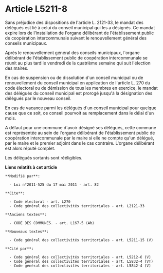 # Article L5211-8

Sans préjudice des dispositions de l'article L. 2121-33, le mandat des délégués est lié à celui du conseil municipal qui les
a désignés. Ce mandat expire lors de l'installation de l'organe délibérant de l'établissement public de coopération
intercommunale suivant le renouvellement général des conseils municipaux. 

Après le renouvellement général des conseils municipaux, l'organe délibérant de l'établissement public de coopération
intercommunale se réunit au plus tard le vendredi de la quatrième semaine qui suit l'élection des maires. 

En cas de suspension ou de dissolution d'un conseil municipal ou de renouvellement du conseil municipal en application de
l'article L. 270 du code électoral ou de démission de tous les membres en exercice, le mandat des délégués du conseil
municipal est prorogé jusqu'à la désignation des délégués par le nouveau conseil. 

En cas de vacance parmi les délégués d'un conseil municipal pour quelque cause que ce soit, ce conseil pourvoit au
remplacement dans le délai d'un mois. 

A défaut pour une commune d'avoir désigné ses délégués, cette commune est représentée au sein de l'organe délibérant de
l'établissement public de coopération intercommunale par le maire si elle ne compte qu'un délégué, par le maire et le premier
adjoint dans le cas contraire. L'organe délibérant est alors réputé complet. 

Les délégués sortants sont rééligibles.

**Liens relatifs à cet article**

	**Modifié par**:

	  - Loi n°2011-525 du 17 mai 2011 - art. 82

	**Cite**:

	  - Code électoral - art. L270
	  - Code général des collectivités territoriales - art. L2121-33

	**Anciens textes**:

	  - CODE DES COMMUNES. - art. L167-5 (Ab)

	**Nouveaux textes**:

	  - Code général des collectivités territoriales - art. L5211-15 (V)

	**Cité par**:

	  - Code général des collectivités territoriales - art. L5212-6 (V)
	  - Code général des collectivités territoriales - art. L5832-4 (VT)
	  - Code général des collectivités territoriales - art. L5842-4 (V)

